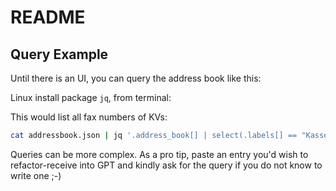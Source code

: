 # README

## Query Example

Until there is an UI, you can query the address book like this:

Linux
install package `jq`, from terminal:

This would list all fax numbers of KVs:
```bash
cat addressbook.json | jq '.address_book[] | select(.labels[] == "Kassenärztliche Vereinigung") | .contact_info.fax'
```

Queries can be more complex. As a pro tip, paste an entry you'd wish to refactor-receive into GPT and kindly ask for the query if you do not know to write one ;-)